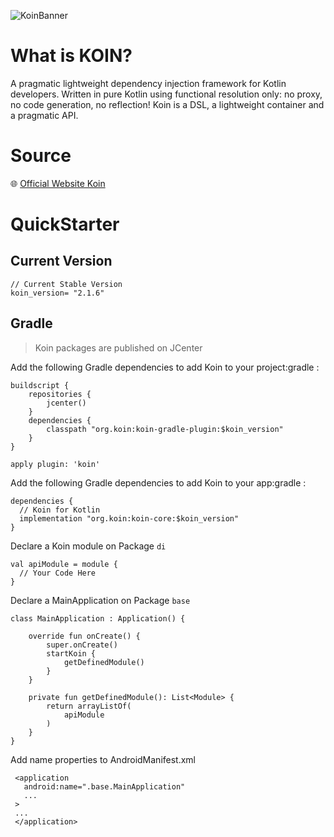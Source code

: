 ![KoinBanner](https://raw.githubusercontent.com/ekito/koin/master/img/koin_2.0.jpg "Koin Banner")

# What is KOIN?
A pragmatic lightweight dependency injection framework for Kotlin developers. Written in pure Kotlin using functional resolution only: no proxy, no code generation, no reflection!
Koin is a DSL, a lightweight container and a pragmatic API.

# Source

🌐 [Official Website Koin](https://insert-koin.io/)

# QuickStarter
## Current Version
```
// Current Stable Version
koin_version= "2.1.6"
```
## Gradle
> Koin packages are published on JCenter

Add the following Gradle dependencies to add Koin to your project:gradle :
```
buildscript {
    repositories {
        jcenter()
    }
    dependencies {
        classpath "org.koin:koin-gradle-plugin:$koin_version"
    }
}

apply plugin: 'koin'
```
Add the following Gradle dependencies to add Koin to your app:gradle :
```
dependencies {
  // Koin for Kotlin
  implementation "org.koin:koin-core:$koin_version"
}
```
Declare a Koin module on Package  `di`
```
val apiModule = module {
  // Your Code Here
}
```
Declare a MainApplication on Package `base`
```
class MainApplication : Application() {

    override fun onCreate() {
        super.onCreate()
        startKoin {
            getDefinedModule()
        }
    }

    private fun getDefinedModule(): List<Module> {
        return arrayListOf(
            apiModule
        )
    }
}
```
Add name properties to AndroidManifest.xml
```
 <application
   android:name=".base.MainApplication"
   ...
 >
 ...
 </application>
 ```
